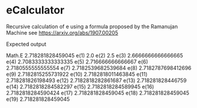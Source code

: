 # eCalculator

Recursive calculation of e using a formula proposed by the Ramanujan Machine
see https://arxiv.org/abs/1907.00205

Expected output

Math.E 2.718281828459045
e(1)  2.0
e(2)  2.5
e(3)  2.6666666666666665
e(4)  2.7083333333333335
e(5)  2.716666666666667
e(6)  2.7180555555555554
e(7)  2.7182539682539684
e(8)  2.7182787698412696
e(9)  2.7182815255731922
e(10)  2.7182818011463845
e(11)  2.718281826198493
e(12)  2.7182818282861687
e(13)  2.718281828446759
e(14)  2.7182818284582297
e(15)  2.7182818284589945
e(16)  2.7182818284590424
e(17)  2.718281828459045
e(18)  2.718281828459045
e(19)  2.718281828459045
